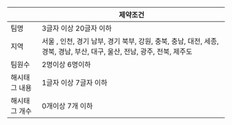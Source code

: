 |         | 제약조건                                                                                      |
|---------|-------------------------------------------------------------------------------------------|
| 팀명      | 3글자 이상 20글자 이하                                                                            |
| 지역      | 서울 , 인천, 경기 남부, 경기 북부, 강원, 충북, 충남, 대전, 세종,  경북, 경남, 부산, 대구, 울산, 전남, 광주, 전북, 제주도 |
| 팀원수     | 2명이상 6명이하                                                                                 
| 해시태그 내용 | 1글자 이상 7글자 이하                                                                             
| 해시태그 개수 | 0개이상 7개 이하                                                                                